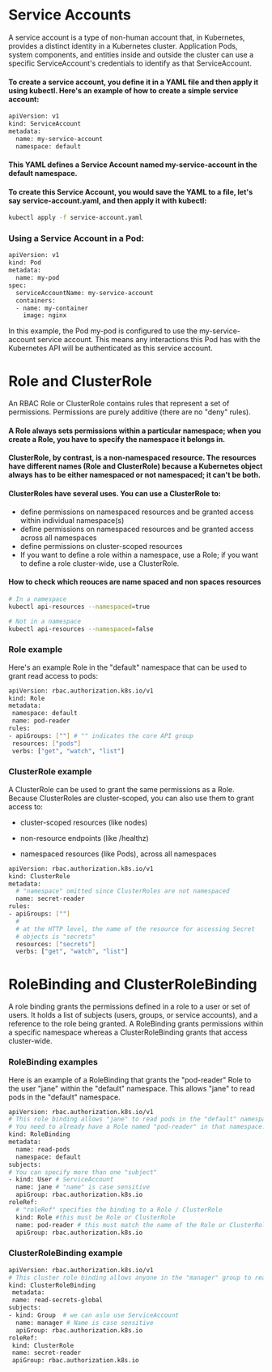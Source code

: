 # Service Accounts
A service account is a type of non-human account that, in Kubernetes, provides a distinct identity in a Kubernetes cluster. Application Pods, system components, and entities inside and outside the cluster can use a specific ServiceAccount's credentials to identify as that ServiceAccount. 

#### To create a service account, you define it in a YAML file and then apply it using kubectl. Here's an example of how to create a simple service account:

```bash
apiVersion: v1
kind: ServiceAccount
metadata:
  name: my-service-account
  namespace: default
```
#### This YAML defines a Service Account named my-service-account in the default namespace.

#### To create this Service Account, you would save the YAML to a file, let's say service-account.yaml, and then apply it with kubectl:

```bash
kubectl apply -f service-account.yaml

```
### Using a Service Account in a Pod:

```bash
apiVersion: v1
kind: Pod
metadata:
  name: my-pod
spec:
  serviceAccountName: my-service-account
  containers:
  - name: my-container
    image: nginx
```
In this example, the Pod my-pod is configured to use the my-service-account service account. This means any interactions this Pod has with the Kubernetes API will be authenticated as this service account.

# Role and ClusterRole
An RBAC Role or ClusterRole contains rules that represent a set of permissions. Permissions are purely additive (there are no "deny" rules).

#### A Role always sets permissions within a particular namespace; when you create a Role, you have to specify the namespace it belongs in.

#### ClusterRole, by contrast, is a non-namespaced resource. The resources have different names (Role and ClusterRole) because a Kubernetes object always has to be either namespaced or not namespaced; it can't be both.

#### ClusterRoles have several uses. You can use a ClusterRole to:

- define permissions on namespaced resources and be granted access within individual namespace(s)
- define permissions on namespaced resources and be granted access across all namespaces
- define permissions on cluster-scoped resources
- If you want to define a role within a namespace, use a Role; if you want to define a role cluster-wide, use a ClusterRole.
#### How to check which reouces are name spaced and non spaces resources 
``` bash
# In a namespace
kubectl api-resources --namespaced=true

# Not in a namespace
kubectl api-resources --namespaced=false
```
### Role example
 Here's an example Role in the "default" namespace that can be used to grant read access to pods:
 ``` bash
 apiVersion: rbac.authorization.k8s.io/v1
kind: Role
metadata:
  namespace: default
  name: pod-reader
rules:
- apiGroups: [""] # "" indicates the core API group
  resources: ["pods"]
  verbs: ["get", "watch", "list"]
 ```

### ClusterRole example 
A ClusterRole can be used to grant the same permissions as a Role. Because ClusterRoles are cluster-scoped, you can also use them to grant access to:

- cluster-scoped resources (like nodes)

- non-resource endpoints (like /healthz)

- namespaced resources (like Pods), across all namespaces

``` bash
apiVersion: rbac.authorization.k8s.io/v1
kind: ClusterRole
metadata:
  # "namespace" omitted since ClusterRoles are not namespaced
  name: secret-reader
rules:
- apiGroups: [""]
  #
  # at the HTTP level, the name of the resource for accessing Secret
  # objects is "secrets"
  resources: ["secrets"]
  verbs: ["get", "watch", "list"]
```

# RoleBinding and ClusterRoleBinding
A role binding grants the permissions defined in a role to a user or set of users. It holds a list of subjects (users, groups, or service accounts), and a reference to the role being granted. A RoleBinding grants permissions within a specific namespace whereas a ClusterRoleBinding grants that access cluster-wide.

### RoleBinding examples 
Here is an example of a RoleBinding that grants the "pod-reader" Role to the user "jane" within the "default" namespace. This allows "jane" to read pods in the "default" namespace.

``` bash 
apiVersion: rbac.authorization.k8s.io/v1
# This role binding allows "jane" to read pods in the "default" namespace.
# You need to already have a Role named "pod-reader" in that namespace.
kind: RoleBinding
metadata:
  name: read-pods
  namespace: default
subjects:
# You can specify more than one "subject"
- kind: User # ServiceAccount
  name: jane # "name" is case sensitive
  apiGroup: rbac.authorization.k8s.io
roleRef:
  # "roleRef" specifies the binding to a Role / ClusterRole
  kind: Role #this must be Role or ClusterRole
  name: pod-reader # this must match the name of the Role or ClusterRole you wish to bind to
  apiGroup: rbac.authorization.k8s.io
  ```
  ### ClusterRoleBinding example
  ``` bash
  apiVersion: rbac.authorization.k8s.io/v1
  # This cluster role binding allows anyone in the "manager" group to read secrets in any namespace.
  kind: ClusterRoleBinding
   metadata:
   name: read-secrets-global
  subjects:
  - kind: Group  # we can aslo use ServiceAccount
    name: manager # Name is case sensitive
    apiGroup: rbac.authorization.k8s.io
  roleRef:
   kind: ClusterRole
   name: secret-reader
   apiGroup: rbac.authorization.k8s.io
  ```
